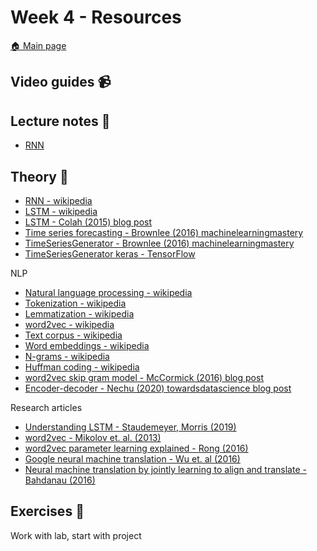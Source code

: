 # Week 4 - Resources

[:house: Main page](https://github.com/pr0fez/AI23-Deep_learning)

## Video guides :video_camera:


## Lecture notes :book:
- [RNN](https://github.com/pr0fez/AI23-Deep_learning/blob/main/Lectures/Lec6-RNN.ipynb)

## Theory :book:

- [RNN - wikipedia](https://en.wikipedia.org/wiki/Recurrent_neural_network)
- [LSTM - wikipedia](https://en.wikipedia.org/wiki/Long_short-term_memory)
- [LSTM - Colah (2015) blog post](https://colah.github.io/posts/2015-08-Understanding-LSTMs/)
- [Time series forecasting - Brownlee (2016) machinelearningmastery](https://machinelearningmastery.com/time-series-forecasting/)
- [TimeSeriesGenerator - Brownlee (2016) machinelearningmastery](https://machinelearningmastery.com/how-to-use-the-timeseriesgenerator-for-time-series-forecasting-in-keras/)
- [TimeSeriesGenerator keras - TensorFlow](https://www.tensorflow.org/api_docs/python/tf/keras/preprocessing/sequence/TimeseriesGenerator?version=nightly) 

NLP
- [Natural language processing - wikipedia](https://en.wikipedia.org/wiki/Natural_language_processing)
- [Tokenization - wikipedia](https://en.wikipedia.org/wiki/Lexical_analysis#Tokenization)
- [Lemmatization - wikipedia](https://en.wikipedia.org/wiki/Lemmatisation)
- [word2vec - wikipedia](https://en.wikipedia.org/wiki/Word2vec)
- [Text corpus - wikipedia](https://en.wikipedia.org/wiki/Text_corpus)
- [Word embeddings - wikipedia](https://en.wikipedia.org/wiki/Word_embedding)
- [N-grams - wikipedia](https://en.wikipedia.org/wiki/N-gram)
- [Huffman coding - wikipedia](https://en.wikipedia.org/wiki/Huffman_coding)
- [word2vec skip gram model - McCormick (2016) blog post](http://mccormickml.com/2016/04/19/word2vec-tutorial-the-skip-gram-model/)
- [Encoder-decoder - Nechu (2020) towardsdatascience blog post](https://towardsdatascience.com/what-is-an-encoder-decoder-model-86b3d57c5e1a)

Research articles 
- [Understanding LSTM - Staudemeyer, Morris (2019)](https://arxiv.org/pdf/1909.09586.pdf)
- [word2vec - Mikolov et. al. (2013)](https://arxiv.org/pdf/1301.3781.pdf)
- [word2vec parameter learning explained - Rong (2016)](https://arxiv.org/pdf/1411.2738.pdf)
- [Google neural machine translation - Wu et. al (2016)](https://arxiv.org/pdf/1609.08144.pdf)
- [Neural machine translation by jointly learning to align and translate - Bahdanau (2016)](https://arxiv.org/pdf/1409.0473.pdf)

## Exercises :running:

Work with lab, start with project